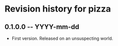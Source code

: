 # Revision history for pizza

## 0.1.0.0 -- YYYY-mm-dd

* First version. Released on an unsuspecting world.
